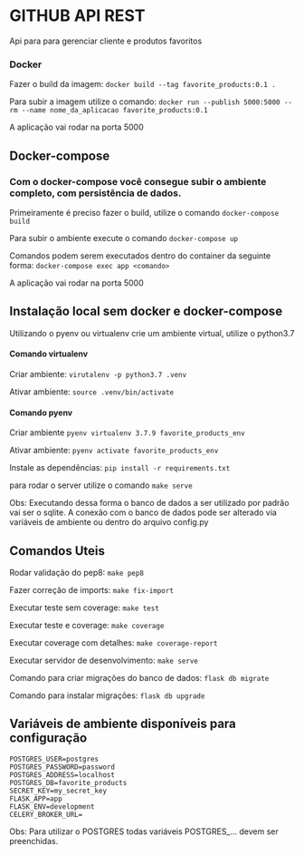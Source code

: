 # GITHUB API REST
Api para para gerenciar cliente e produtos favoritos

### Docker
Fazer o build da imagem: `docker build --tag favorite_products:0.1 .`

Para subir a imagem utilize o comando:
`docker run --publish 5000:5000 --rm --name nome_da_aplicacao favorite_products:0.1`

A aplicação vai rodar na porta 5000

## Docker-compose
### Com o docker-compose você consegue subir o ambiente completo, com persistência de dados.

Primeiramente é preciso fazer o build, utilize o comando `docker-compose build`

Para subir o ambiente execute o comando `docker-compose up`

Comandos podem serem executados dentro do container da seguinte forma: `docker-compose exec app <comando>`

A aplicação vai rodar na porta 5000

## Instalação local sem docker e docker-compose
Utilizando o pyenv ou virtualenv crie um ambiente virtual, utilize o python3.7

#### Comando virtualenv
Criar ambiente: `virutalenv -p python3.7 .venv`

Ativar ambiente: `source .venv/bin/activate`

#### Comando pyenv
Criar ambiente `pyenv virtualenv 3.7.9 favorite_products_env`

Ativar ambiente: `pyenv activate favorite_products_env`

Instale as dependências: `pip install -r requirements.txt`

para rodar o server utilize o comando `make serve`

Obs: Executando dessa forma o banco de dados a ser utilizado por padrão vai ser o sqlite.
A conexão com o banco de dados pode ser alterado via variáveis de ambiente ou dentro do arquivo config.py

## Comandos Uteis

Rodar validação do pep8: `make pep8`

Fazer correção de imports: `make fix-import`

Executar teste sem coverage: `make test`

Executar teste e coverage: `make coverage`

Executar coverage com detalhes: `make coverage-report`

Executar servidor de desenvolvimento: `make serve`

Comando para criar migrações do banco de dados: `flask db migrate`

Comando para instalar migrações: `flask db upgrade`


## Variáveis de ambiente disponíveis para configuração
```
POSTGRES_USER=postgres
POSTGRES_PASSWORD=password
POSTGRES_ADDRESS=localhost
POSTGRES_DB=favorite_products
SECRET_KEY=my_secret_key
FLASK_APP=app
FLASK_ENV=development
CELERY_BROKER_URL=
```
Obs: Para utilizar o POSTGRES todas variáveis POSTGRES_... devem ser preenchidas.
